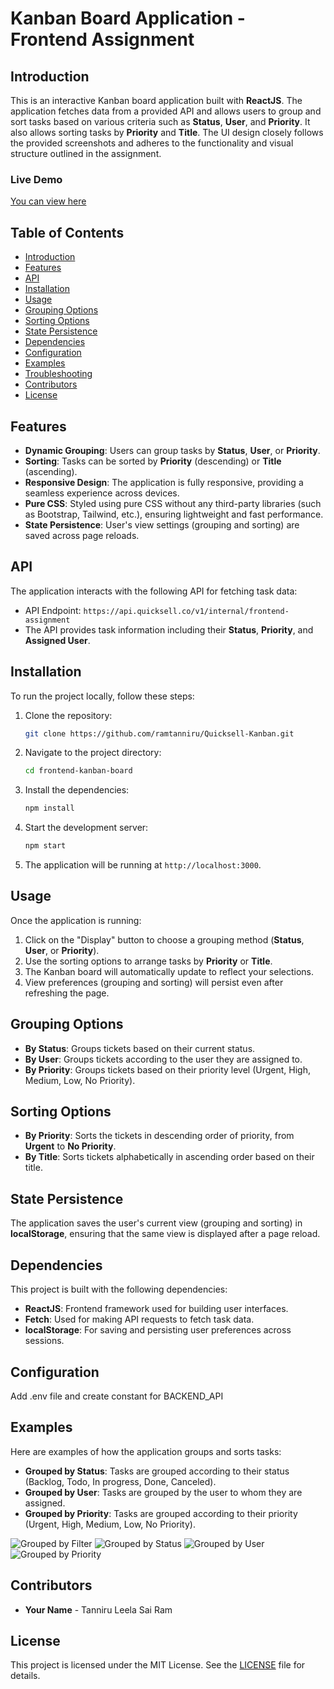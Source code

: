 # Kanban Board Application - Frontend Assignment

## Introduction

This is an interactive Kanban board application built with **ReactJS**. The application fetches data from a provided API and allows users to group and sort tasks based on various criteria such as **Status**, **User**, and **Priority**. It also allows sorting tasks by **Priority** and **Title**. The UI design closely follows the provided screenshots and adheres to the functionality and visual structure outlined in the assignment.

### Live Demo
[You can view here](https://quicksell-kanban-21bce9789.vercel.app/)

## Table of Contents

- [Introduction](#introduction)
- [Features](#features)
- [API](#api)
- [Installation](#installation)
- [Usage](#usage)
- [Grouping Options](#grouping-options)
- [Sorting Options](#sorting-options)
- [State Persistence](#state-persistence)
- [Dependencies](#dependencies)
- [Configuration](#configuration)
- [Examples](#examples)
- [Troubleshooting](#troubleshooting)
- [Contributors](#contributors)
- [License](#license)

## Features

- **Dynamic Grouping**: Users can group tasks by **Status**, **User**, or **Priority**.
- **Sorting**: Tasks can be sorted by **Priority** (descending) or **Title** (ascending).
- **Responsive Design**: The application is fully responsive, providing a seamless experience across devices.
- **Pure CSS**: Styled using pure CSS without any third-party libraries (such as Bootstrap, Tailwind, etc.), ensuring lightweight and fast performance.
- **State Persistence**: User's view settings (grouping and sorting) are saved across page reloads.

## API

The application interacts with the following API for fetching task data:

- API Endpoint: `https://api.quicksell.co/v1/internal/frontend-assignment`
- The API provides task information including their **Status**, **Priority**, and **Assigned User**.

## Installation

To run the project locally, follow these steps:

1. Clone the repository:
    ```bash
    git clone https://github.com/ramtanniru/Quicksell-Kanban.git
    ```

2. Navigate to the project directory:
    ```bash
    cd frontend-kanban-board
    ```

3. Install the dependencies:
    ```bash
    npm install
    ```

4. Start the development server:
    ```bash
    npm start
    ```

5. The application will be running at `http://localhost:3000`.

## Usage

Once the application is running:

1. Click on the "Display" button to choose a grouping method (**Status**, **User**, or **Priority**).
2. Use the sorting options to arrange tasks by **Priority** or **Title**.
3. The Kanban board will automatically update to reflect your selections.
4. View preferences (grouping and sorting) will persist even after refreshing the page.

## Grouping Options

- **By Status**: Groups tickets based on their current status.
- **By User**: Groups tickets according to the user they are assigned to.
- **By Priority**: Groups tickets based on their priority level (Urgent, High, Medium, Low, No Priority).

## Sorting Options

- **By Priority**: Sorts the tickets in descending order of priority, from **Urgent** to **No Priority**.
- **By Title**: Sorts tickets alphabetically in ascending order based on their title.

## State Persistence

The application saves the user's current view (grouping and sorting) in **localStorage**, ensuring that the same view is displayed after a page reload.

## Dependencies

This project is built with the following dependencies:

- **ReactJS**: Frontend framework used for building user interfaces.
- **Fetch**: Used for making API requests to fetch task data.
- **localStorage**: For saving and persisting user preferences across sessions.

## Configuration

Add .env file and create constant for BACKEND_API

## Examples

Here are examples of how the application groups and sorts tasks:

- **Grouped by Status**: Tasks are grouped according to their status (Backlog, Todo, In progress, Done, Canceled).
- **Grouped by User**: Tasks are grouped by the user to whom they are assigned.
- **Grouped by Priority**: Tasks are grouped according to their priority (Urgent, High, Medium, Low, No Priority).

![Grouped by Filter](/kanban/demo/filter.png)
![Grouped by Status](/kanban/demo/status.png)
![Grouped by User](/kanban/demo/user.png)
![Grouped by Priority](/kanban/demo/priority.png)

## Contributors

- **Your Name** - Tanniru Leela Sai Ram

## License

This project is licensed under the MIT License. See the [LICENSE](LICENSE) file for details.
